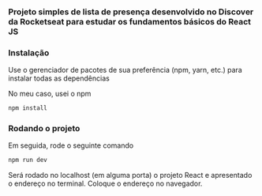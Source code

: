 ### Projeto simples de lista de presença desenvolvido no Discover da Rocketseat para estudar os fundamentos básicos do React JS

### Instalação

Use o gerenciador de pacotes de sua preferência (npm, yarn, etc.) para instalar todas as dependências

No meu caso, usei o npm

```bash
npm install
```

### Rodando o projeto

Em seguida, rode o seguinte comando

```bash
npm run dev
```

Será rodado no localhost (em alguma porta) o projeto React e apresentado o endereço no terminal. Coloque o endereço no navegador.
